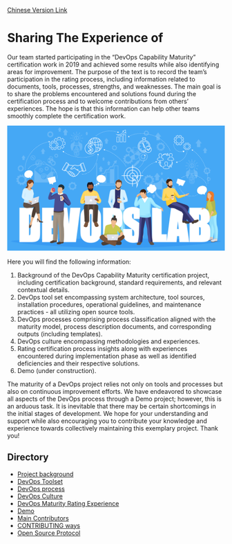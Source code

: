 [Chinese Version Link](README.md)

# Sharing The Experience of <DevOps Capability Maturity Certification>

Our team started participating in the “DevOps Capability Maturity” certification work in 2019 and achieved some results while also identifying areas for improvement. The purpose of the text is to record the team’s participation in the rating process, including information related to documents, tools, processes, strengths, and weaknesses. The main goal is to share the problems encountered and solutions found during the certification process and to welcome contributions from others’ experiences. The hope is that this information can help other teams smoothly complete the certification work.

<img alt="DevOps Lab" width="800" src="docs/imgs/devops_lab.png">

Here you will find the following information: 
   1) Background of the DevOps Capability Maturity certification project, including certification background, standard requirements, and relevant contextual details.
   2) DevOps tool set encompassing system architecture, tool sources, installation procedures, operational guidelines, and maintenance practices - all utilizing open source tools.
   3) DevOps processes comprising process classification aligned with the maturity model, process description documents, and corresponding outputs (including templates).
   4) DevOps culture encompassing methodologies and experiences.
   5) Rating certification process insights along with experiences encountered during implementation phase as well as identified deficiencies and their respective solutions.
   6) Demo (under construction).

The maturity of a DevOps project relies not only on tools and processes but also on continuous improvement efforts. We have endeavored to showcase all aspects of the DevOps process through a Demo project; however, this is an arduous task. It is inevitable that there may be certain shortcomings in the initial stages of development. We hope for your understanding and support while also encouraging you to contribute your knowledge and experience towards collectively maintaining this exemplary project. Thank you!

## Directory

- [Project background](项目背景)
- [DevOps Toolset](DevOps工具集)
- [DevOps process](DevOps流程)
- [DevOps Culture]()
- [DevOps Maturity Rating Experience]()
- [Demo]()
- [Main Contributors](https://github.com/inspursoft/DevOps/graphs/contributors)
- [CONTRIBUTING ways](CONTRIBUTING.md)
- [Open Source Protocol](LICENSE)

